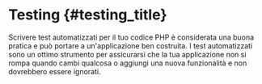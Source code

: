 # Testing {#testing_title}

Scrivere test automatizzati per il tuo codice PHP è considerata una buona
pratica e può portare a un'applicazione ben costruita. I test automatizzati sono
un ottimo strumento per assicurarsi che la tua applicazione non si rompa quando
cambi qualcosa o aggiungi una nuova funzionalità e non dovrebbero essere
ignorati.
